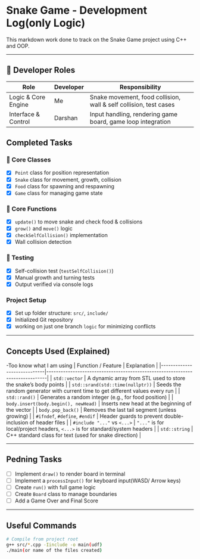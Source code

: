 # Snake Game - Development Log(only Logic)

This markdown work done to track on the Snake Game project using C++ and OOP.

---

## 👤 Developer Roles

| Role | Developer | Responsibility |
|------|-----------|----------------|
| Logic & Core Engine | Me | Snake movement, food collision, wall & self collision, test cases |
| Interface & Control | Darshan | Input handling, rendering game board, game loop integration |

## Completed Tasks

### 🔹 Core Classes
- [x] `Point` class for position representation
- [x] `Snake` class for movement, growth, collision
- [x] `Food` class for spawning and respawning
- [x] `Game` class for managing game state

### 🔹 Core Functions
- [x] `update()` to move snake and check food & collisions
- [x] `grow()` and `move()` logic
- [x] `checkSelfCollision()` implementation
- [x] Wall collision detection

### 🔹 Testing
- [x] Self-collision test (`testSelfCollision()`)
- [x] Manual growth and turning tests
- [x] Output verified via console logs

### Project Setup
- [x] Set up folder structure: `src/`, `include/`
- [x] Initialized Git repository
- [x] working on just one branch `logic` for minimizing conflicts

---

## Concepts Used (Explained)
-Too know what I am using
| Function / Feature           | Explanation                                                                 |
|-----------------------------|------------------------------------------------------------------------------|
| `std::vector`               | A dynamic array from STL used to store the snake’s body points              |
| `std::srand(std::time(nullptr))` | Seeds the random generator with current time to get different values every run |
| `std::rand()`               | Generates a random integer (e.g., for food position)                        |
| `body.insert(body.begin(), newHead)` | Inserts new head at the beginning of the vector                      |
| `body.pop_back()`           | Removes the last tail segment (unless growing)                              |
| `#ifndef`, `#define`, `#endif` | Header guards to prevent double-inclusion of header files               |
| `#include "..."` vs `<...>` | `"..."` is for local/project headers, `<...>` is for standard/system headers |
| `std::string`               | C++ standard class for text (used for snake direction)                      |

---

##  Pedning Tasks

- [ ] Implement `draw()` to render board in terminal
- [ ] Implement a `processInput()` for keyboard input(WASD/ Arrow keys)
- [ ] Create `run()` with full game logic
- [ ] Create `Board` class to manage boundaries
- [ ] Add a Game Over and Final Score 

---

## Useful Commands

```bash
# Compile from project root
g++ src/*.cpp -Iinclude -o main(udf)
./main(or name of the files created)
